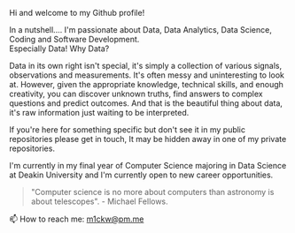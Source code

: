 Hi and welcome to my Github profile! 

In a nutshell.... I'm passionate about Data, Data Analytics, Data Science, Coding and Software Development. <br>
Especially Data!
Why Data? 

Data in its own right isn't special, it's simply a collection of various signals, observations and measurements. It's often messy and uninteresting to look at. However, given the appropriate knowledge, technical skills, and enough creativity, you can discover unknown truths, find answers to complex questions and predict outcomes. And that is the beautiful thing about data, it's raw information just waiting to be interpreted. 
      
If you're here for something specific but don't see it in my public repositories please get in touch, It may be hidden away in one of my private repositories.  

I'm currently in my final year of Computer Science majoring in Data Science at Deakin University and I'm currently open to new career opportunities. 
<blockquote>"Computer science is no more about computers than astronomy is about telescopes". - Michael Fellows.
</blockquote> 

📫 How to reach me: m1ckw@pm.me

<!---
m1ckw/m1ckw is a ✨ special ✨ repository because its `README.md` (this file) appears on your GitHub profile.
You can click the Preview link to take a look at your changes.
--->
